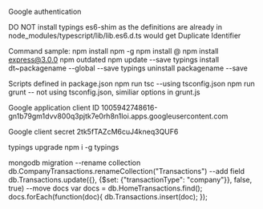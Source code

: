 Google authentication

DO NOT install typings es6-shim as the definitions are already in node_modules/typescript/lib/lib.es6.d.ts
would get Duplicate Identifier


Command sample:
npm install npm -g
npm install <package>@<version>
npm install express@3.0.0
npm outdated
npm update --save
typings install dt~packagename --global --save
typings uninstall packagename --save

Scripts defined in package.json
npm run tsc    --using tsconfig.json
npm run grunt   -- not using tsconfig.json, similiar options in grunt.js

Google application client ID
1005942748616-gn1b79gm1dvv800q3pjtk7e0rh8n1loi.apps.googleusercontent.com

Google client secret
2tk5fTAZcM6cuJ4kneq3QUF6

typings upgrade
npm i -g typings

mongodb migration
--rename collection
db.CompanyTransactions.renameCollection("Transactions")
--add field
db.Transactions.update({}, {$set: {"transactionType": "company"}}, false, true)
--move docs
var docs = db.HomeTransactions.find();
docs.forEach(function(doc){
    db.Transactions.insert(doc);
});
